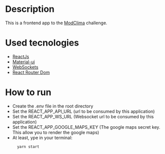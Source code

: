 # Description

This is a frontend app to the [ModClima](https://bitbucket.org/modclima/challenge/src/master/) challenge.

# Used tecnologies

- [ReactJs](https://reactjs.org/)
- [Material-ui](https://material-ui.com/)
- [WebSockets](https://github.com/websockets/ws)
- [React Router Dom](https://reactrouter.com/web/guides/quick-start)

# How to run

- Create the .env file in the root directory
- Set the REACT_APP_API_URL (url to be consumed by this application)
- Set the REACT_APP_WS_URL (Websocket url to be consumed by this application)
- Set the REACT_APP_GOOGLE_MAPS_KEY (The google maps secret key. This allow you to render the google maps)
- At least, ype in your terminal:
  ```bash
    yarn start
  ```
